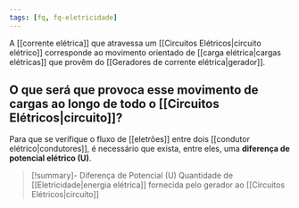 ```yaml
---
tags: [fq, fq-eletricidade]
---
```


A [[corrente elétrica]] que atravessa um [[Circuitos Elétricos|circuito elétrico]] corresponde ao movimento orientado de [[carga elétrica|cargas elétricas]] que provêm do [[Geradores de corrente elétrica|gerador]].

 ## O que será que provoca esse movimento de cargas ao longo de todo o [[Circuitos Elétricos|circuito]]?

 Para que se verifique o fluxo de [[eletrões]] entre dois [[condutor elétrico|condutores]], é necessário que exista, entre eles, uma **diferença de potencial elétrico (U)**.

> [!summary]- Diferença de Potencial (U)
> Quantidade de [[Eletricidade|energia elétrica]] fornecida pelo gerador ao [[Circuitos Elétricos|circuito]]